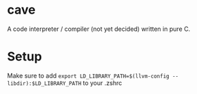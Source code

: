 # cave
A code interpreter / compiler (not yet decided) written in pure C.

# Setup
Make sure to add `export LD_LIBRARY_PATH=$(llvm-config --libdir):$LD_LIBRARY_PATH` to your .zshrc

